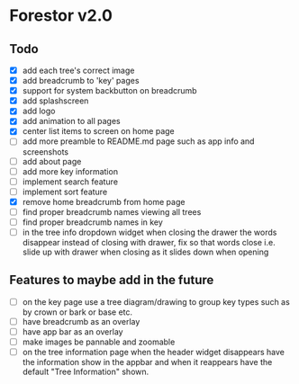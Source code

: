 # Forestor v2.0

## Todo

- [x] add each tree's correct image
- [x] add breadcrumb to 'key' pages
- [x] support for system backbutton on breadcrumb
- [x] add splashscreen
- [x] add logo
- [x] add animation to all pages
- [x] center list items to screen on home page
- [ ] add more preamble to README.md page such as app info and screenshots
- [ ] add about page
- [ ] add more key information
- [ ] implement search feature
- [ ] implement sort feature
- [x] remove home breadcrumb from home page
- [ ] find proper breadcrumb names viewing all trees
- [ ] find proper breadcrumb names in key
- [ ] in the tree info dropdown widget when closing the drawer the words disappear instead of closing with drawer, fix so
      that words close i.e. slide up with drawer when closing as it slides down when opening

## Features to maybe add in the future

- [ ] on the key page use a tree diagram/drawing to group key types such as by crown or bark or base etc.
- [ ] have breadcrumb as an overlay
- [ ] have app bar as an overlay
- [ ] make images be pannable and zoomable
- [ ] on the tree information page when the header widget disappears have the information show in the appbar and when it reappears have the default "Tree Information" shown.
